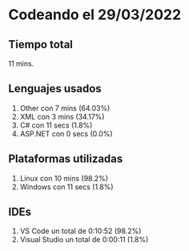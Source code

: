 # Codeando el 29/03/2022

## Tiempo total
11 mins.

## Lenguajes usados
1. Other con 7 mins (64.03%)
1. XML con 3 mins (34.17%)
1. C# con 11 secs (1.8%)
1. ASP.NET con 0 secs (0.0%)

## Plataformas utilizadas
1. Linux con 10 mins (98.2%)
1. Windows con 11 secs (1.8%)

## IDEs
1. VS Code un total de 0:10:52 (98.2%)
1. Visual Studio un total de 0:00:11 (1.8%)
